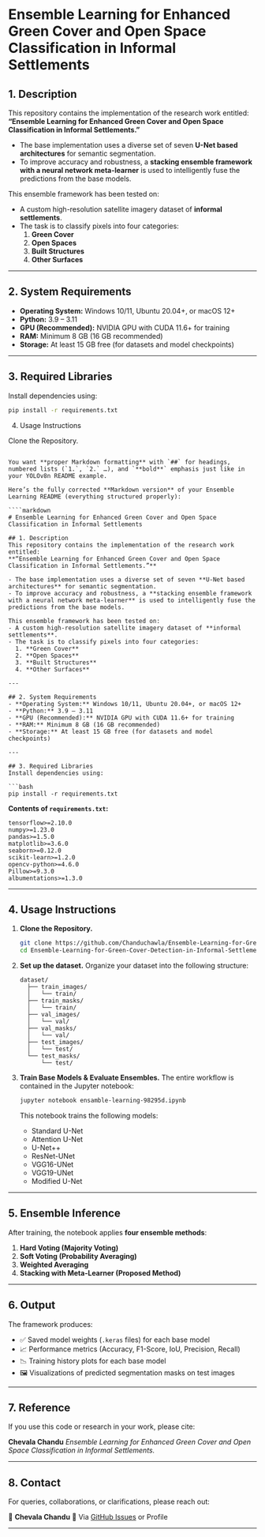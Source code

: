# Ensemble Learning for Enhanced Green Cover and Open Space Classification in Informal Settlements

## 1. Description
This repository contains the implementation of the research work entitled:  
**“Ensemble Learning for Enhanced Green Cover and Open Space Classification in Informal Settlements.”**

- The base implementation uses a diverse set of seven **U-Net based architectures** for semantic segmentation.  
- To improve accuracy and robustness, a **stacking ensemble framework with a neural network meta-learner** is used to intelligently fuse the predictions from the base models.  

This ensemble framework has been tested on:  
- A custom high-resolution satellite imagery dataset of **informal settlements**.  
- The task is to classify pixels into four categories:  
  1. **Green Cover**  
  2. **Open Spaces**  
  3. **Built Structures**  
  4. **Other Surfaces**  

---

## 2. System Requirements
- **Operating System:** Windows 10/11, Ubuntu 20.04+, or macOS 12+  
- **Python:** 3.9 – 3.11  
- **GPU (Recommended):** NVIDIA GPU with CUDA 11.6+ for training  
- **RAM:** Minimum 8 GB (16 GB recommended)  
- **Storage:** At least 15 GB free (for datasets and model checkpoints)  

---

## 3. Required Libraries
Install dependencies using:

```bash
pip install -r requirements.txt


```
4. Usage Instructions

Clone the Repository.
```

You want **proper Markdown formatting** with `##` for headings, numbered lists (`1.`, `2.` …), and `**bold**` emphasis just like in your YOLOv8n README example.

Here’s the fully corrected **Markdown version** of your Ensemble Learning README (everything structured properly):

````markdown
# Ensemble Learning for Enhanced Green Cover and Open Space Classification in Informal Settlements

## 1. Description
This repository contains the implementation of the research work entitled:  
**“Ensemble Learning for Enhanced Green Cover and Open Space Classification in Informal Settlements.”**

- The base implementation uses a diverse set of seven **U-Net based architectures** for semantic segmentation.  
- To improve accuracy and robustness, a **stacking ensemble framework with a neural network meta-learner** is used to intelligently fuse the predictions from the base models.  

This ensemble framework has been tested on:  
- A custom high-resolution satellite imagery dataset of **informal settlements**.  
- The task is to classify pixels into four categories:  
  1. **Green Cover**  
  2. **Open Spaces**  
  3. **Built Structures**  
  4. **Other Surfaces**  

---

## 2. System Requirements
- **Operating System:** Windows 10/11, Ubuntu 20.04+, or macOS 12+  
- **Python:** 3.9 – 3.11  
- **GPU (Recommended):** NVIDIA GPU with CUDA 11.6+ for training  
- **RAM:** Minimum 8 GB (16 GB recommended)  
- **Storage:** At least 15 GB free (for datasets and model checkpoints)  

---

## 3. Required Libraries
Install dependencies using:

```bash
pip install -r requirements.txt
````

**Contents of `requirements.txt`:**

```
tensorflow>=2.10.0
numpy>=1.23.0
pandas>=1.5.0
matplotlib>=3.6.0
seaborn>=0.12.0
scikit-learn>=1.2.0
opencv-python>=4.6.0
Pillow>=9.3.0
albumentations>=1.3.0
```

---

## 4. Usage Instructions

1. **Clone the Repository.**

   ```bash
   git clone https://github.com/Chanduchawla/Ensemble-Learning-for-Green-Cover-Detection-in-Informal-Settlements
   cd Ensemble-Learning-for-Green-Cover-Detection-in-Informal-Settlements
   ```

2. **Set up the dataset.**
   Organize your dataset into the following structure:

   ```
   dataset/
     ├── train_images/
     │   └── train/
     ├── train_masks/
     │   └── train/
     ├── val_images/
     │   └── val/
     ├── val_masks/
     │   └── val/
     ├── test_images/
     │   └── test/
     └── test_masks/
         └── test/
   ```

3. **Train Base Models & Evaluate Ensembles.**
   The entire workflow is contained in the Jupyter notebook:

   ```bash
   jupyter notebook ensamble-learning-98295d.ipynb
   ```

   This notebook trains the following models:

   * Standard U-Net
   * Attention U-Net
   * U-Net++
   * ResNet-UNet
   * VGG16-UNet
   * VGG19-UNet
   * Modified U-Net

---

## 5. Ensemble Inference

After training, the notebook applies **four ensemble methods**:

1. **Hard Voting (Majority Voting)**
2. **Soft Voting (Probability Averaging)**
3. **Weighted Averaging**
4. **Stacking with Meta-Learner (Proposed Method)**

---

## 6. Output

The framework produces:

* ✅ Saved model weights (`.keras` files) for each base model
* 📈 Performance metrics (Accuracy, F1-Score, IoU, Precision, Recall)
* 📉 Training history plots for each base model
* 🖼 Visualizations of predicted segmentation masks on test images

---

## 7. Reference

If you use this code or research in your work, please cite:

**Chevala Chandu**
*Ensemble Learning for Enhanced Green Cover and Open Space Classification in Informal Settlements.*

---

## 8. Contact

For queries, collaborations, or clarifications, please reach out:

👤 **Chevala Chandu**
📧 Via [GitHub Issues](https://github.com/Chanduchawla) or Profile

---



